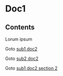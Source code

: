 # Doc1


## Contents

Lorum ipsum

Goto [sub1 doc2](doc2.md)

Goto [sub2 doc2](../Sub2/Doc2.md)

Goto [sub1 doc2 section 2](doc2.md#section2)

